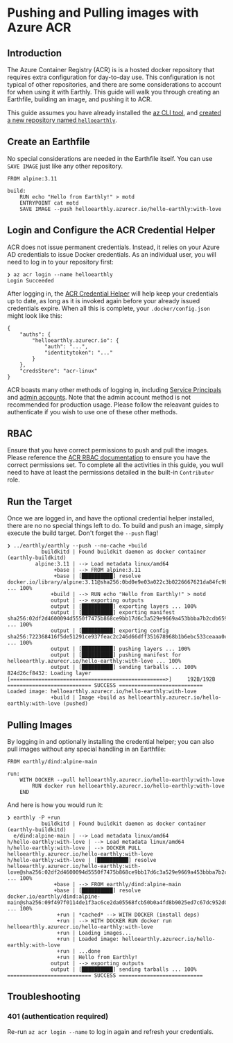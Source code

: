 # Pushing and Pulling images with Azure ACR

## Introduction

The Azure Container Registry (ACR) is is a hosted docker repository that requires extra configuration for day-to-day use. This configuration is not typical of other repositories, and there are some considerations to account for when using it with Earthly. This guide will walk you through creating an Earthfile, building an image, and pushing it to ACR.


This guide assumes you have already installed the [az CLI tool](https://docs.microsoft.com/en-us/cli/azure/install-azure-cli), and [created a new repository named `helloearthly`](https://portal.azure.com/?quickstart=true#create/Microsoft.ContainerRegistry).

## Create an Earthfile

No special considerations are needed in the Earthfile itself. You can use `SAVE IMAGE` just like any other repository.

```
FROM alpine:3.11

build:
    RUN echo "Hello from Earthly!" > motd
    ENTRYPOINT cat motd
    SAVE IMAGE --push helloearthly.azurecr.io/hello-earthly:with-love
```

## Login and Configure the ACR Credential Helper

ACR does not issue permanent credentials. Instead, it relies on your Azure AD credentials to issue Docker credentials. As an individual user, you will need to log in to your repository first:

```
❯ az acr login --name helloearthly
Login Succeeded
```

After logging in, the [ACR Credential Helper](https://github.com/Azure/acr-docker-credential-helper) will help keep your credentials up to date, as long as it is invoked again before your already issued credentials expire.  When all this is complete, your `.docker/config.json` might look like this:
```
{
	"auths": {
		"helloearthly.azurecr.io": {
			"auth": "...",
			"identitytoken": "..."
		}
	},
	"credsStore": "acr-linux"
}
```

ACR boasts many other methods of logging in, including [Service Principals](https://docs.microsoft.com/en-us/azure/container-registry/container-registry-auth-service-principal) and [admin accounts](https://docs.microsoft.com/en-us/azure/container-registry/container-registry-authentication#admin-account). Note that the admin account method is not recommended for production usage. Please follow the releavant guides to authenticate if you wish to use one of these other methods.

## RBAC

Ensure that you have correct permissions to push and pull the images. Please reference the [ACR RBAC documentation](https://docs.microsoft.com/en-us/azure/container-registry/container-registry-roles) to ensure you have the correct permissions set. To complete all the activities in this guide, you wull need to have at least the permissions detailed in the built-in `Contributor` role.

## Run the Target

Once we are logged in, and have the optional credential helper installed, there are no no special things left to do. To build and push an image, simply execute the build target. Don't forget the `--push` flag!

```
❯ ../earthly/earthly --push --no-cache +build
           buildkitd | Found buildkit daemon as docker container (earthly-buildkitd)
         alpine:3.11 | --> Load metadata linux/amd64
               +base | --> FROM alpine:3.11
               +base | [██████████] resolve docker.io/library/alpine:3.11@sha256:0bd0e9e03a022c3b0226667621da84fc9bf562a9056130424b5bfbd8bcb0397f ... 100%
              +build | --> RUN echo "Hello from Earthly!" > motd
              output | --> exporting outputs
              output | [██████████] exporting layers ... 100%
              output | [██████████] exporting manifest sha256:02df2d4600094d5550f7475b868ce9bb17d6c3a529e9669a453bbba7b2cdb659 ... 100%
              output | [██████████] exporting config sha256:722368416f5de51291ce937feac2c246d66dff351678968b1b6ebc533ceaaa0c ... 100%
              output | [██████████] pushing layers ... 100%
              output | [██████████] pushing manifest for helloearthly.azurecr.io/hello-earthly:with-love ... 100%
              output | [██████████] sending tarballs ... 100%
824d26cf8432: Loading layer [==================================================>]     192B/192B
=========================== SUCCESS ===========================
Loaded image: helloearthly.azurecr.io/hello-earthly:with-love
              +build | Image +build as helloearthly.azurecr.io/hello-earthly:with-love (pushed)
```

## Pulling Images

By logging in and optionally installing the credential helper; you can also pull images without any special handling in an Earthfile:

```
FROM earthly/dind:alpine-main

run:
    WITH DOCKER --pull helloearthly.azurecr.io/hello-earthly:with-love
        RUN docker run helloearthly.azurecr.io/hello-earthly:with-love
    END
```

And here is how you would run it:

```
❯ earthly -P +run
           buildkitd | Found buildkit daemon as docker container (earthly-buildkitd)
  e/dind:alpine-main | --> Load metadata linux/amd64
h/hello-earthly:with-love | --> Load metadata linux/amd64
h/hello-earthly:with-love | --> DOCKER PULL helloearthly.azurecr.io/hello-earthly:with-love
h/hello-earthly:with-love | [██████████] resolve helloearthly.azurecr.io/hello-earthly:with-love@sha256:02df2d4600094d5550f7475b868ce9bb17d6c3a529e9669a453bbba7b2cdb659 ... 100%
               +base | --> FROM earthly/dind:alpine-main
               +base | [██████████] resolve docker.io/earthly/dind:alpine-main@sha256:09f497f0114de1f3ac6ce2da05568fcb50b0a4fd8b9025ed7c67dc952d092766 ... 100%
                +run | *cached* --> WITH DOCKER (install deps)
                +run | --> WITH DOCKER RUN docker run helloearthly.azurecr.io/hello-earthly:with-love
                +run | Loading images...
                +run | Loaded image: helloearthly.azurecr.io/hello-earthly:with-love
                +run | ...done
                +run | Hello from Earthly!
              output | --> exporting outputs
              output | [██████████] sending tarballs ... 100%
=========================== SUCCESS ===========================
```

## Troubleshooting

### 401 (authentication required)

Re-run `az acr login --name` to log in again and refresh your credentials.